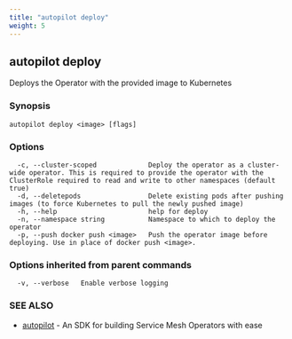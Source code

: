 ```yaml
---
title: "autopilot deploy"
weight: 5
---
```

## autopilot deploy

Deploys the Operator with the provided image to Kubernetes

### Synopsis




```
autopilot deploy <image> [flags]
```

### Options

```
  -c, --cluster-scoped             Deploy the operator as a cluster-wide operator. This is required to provide the operator with the ClusterRole required to read and write to other namespaces (default true)
  -d, --deletepods                 Delete existing pods after pushing images (to force Kubernetes to pull the newly pushed image)
  -h, --help                       help for deploy
  -n, --namespace string           Namespace to which to deploy the operator
  -p, --push docker push <image>   Push the operator image before deploying. Use in place of docker push <image>.
```

### Options inherited from parent commands

```
  -v, --verbose   Enable verbose logging
```

### SEE ALSO

* [autopilot](../autopilot)	 - An SDK for building Service Mesh Operators with ease

